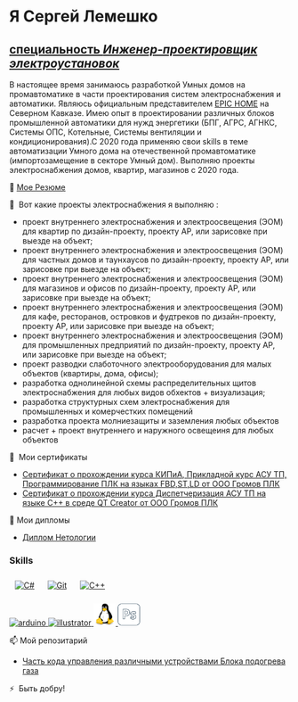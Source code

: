 [](https://user-images.githubusercontent.com/18350557/176309783-0785949b-9127-417c-8b55-ab5a4333674e.gif)Я Сергей Лемешко
======================================================================================================================================

 [специальность  *Инженер-проектировщик электроустановок*](https://docs.google.com/document/d/1T4WgWlsxFniLtcxtX0Rs9EWtpif1Fs150QYMqhiBC0o/edit)
---------------------

В настоящее время занимаюсь разработкой Умных домов на промавтоматике в части проектирования систем электроснабжения и автоматики. Являюсь официальным представителем [EPIC HOME](https://epic-home.ru/) на Северном Кавказе.  Имею опыт в проектировании различных блоков промышленной автоматики для нужд энергетики (БПГ, АГРС, АГНКС, Системы ОПС, Котельные, Системы вентиляции и кондиционирования).С 2020 года применяю свои skills в теме автоматизации Умного дома на отечественной промавтоматике (импортозамещение в секторе Умный дом). Выполняю  проекты  электроснабжения домов, квартир, магазинов с 2020 года.

🔭 [Мое Резюме](https://docs.google.com/document/d/1T4WgWlsxFniLtcxtX0Rs9EWtpif1Fs150QYMqhiBC0o/edit)

🚀  Вот какие проекты электроснабжения я выполняю :
*  проект внутреннего электроснабжения и электроосвещения (ЭОМ) для квартир по дизайн-проекту, проекту АР, или зарисовке при выезде на объект;
*  проект внутреннего электроснабжения и электроосвещения (ЭОМ) для частных домов и таунхаусов по дизайн-проекту, проекту АР, или зарисовке при выезде на объект;
*  проект внутреннего электроснабжения и электроосвещения (ЭОМ) для магазинов и офисов по дизайн-проекту, проекту АР, или зарисовке при выезде на объект;
*  проект внутреннего электроснабжения и электроосвещения (ЭОМ) для кафе, ресторанов, островков и фудтреков по дизайн-проекту, проекту АР, или зарисовке при выезде на объект;
*  проект внутреннего электроснабжения и электроосвещения (ЭОМ) для промышленных предприятий по дизайн-проекту, проекту АР, или зарисовке при выезде на объект;
*  проект разводки слаботочного электрооборудования для малых объектов (квартиры, дома, офисы);
*  разработка однолинейной схемы распределительных щитов электроснабжения для любых видов обхектов + визуализация;
*  разработка структурных схем электроснабжения для промышленных и комерчестких помещений
*  разработка проекта молниезащиты и заземления любых объектов
*  расчет + проект внутреннего и наружного освещеиня для любых объектов

🧠   Мои сертификаты
*   [Сертификат о прохождении курса КИПиА, Прикладной курс АСУ ТП, Программирование ПЛК на языках FBD,ST,LD от ООО Громов ПЛК ](https://drive.google.com/file/d/1bclNVy261MJdnJPbyduJvOFQgEGpjCkQ/view?usp=sharing)
*    [Сертификат о прохождении курса Диспетчеризация АСУ ТП на языке С++  в среде QT Creator от ООО Громов ПЛК ](https://drive.google.com/file/d/1TXdzSVplytiDJ6B0xG2N5dJUmHJ98wGf/view?usp=sharing)


🤝 Мои дипломы
*   [Диплом Нетологии](https://drive.google.com/file/d/1qvJKvS-tDPiIXUygMa54Vg2B8f1YRd_4/view?usp=sharing)

### Skills
<p align="left">  
<a href="https://docs.microsoft.com/en-us/dotnet/csharp/" target="_blank"><img style="margin: 10px" src="https://profilinator.rishav.dev/skills-assets/csharp-original.svg" alt="C#" height="50" /></a>  
<a href="https://github.com/" target="_blank"><img style="margin: 10px" src="https://profilinator.rishav.dev/skills-assets/git-scm-icon.svg" alt="Git" height="50" /></a>  
<a href="https://www.cplusplus.com/" target="_blank"><img style="margin: 10px" src="https://profilinator.rishav.dev/skills-assets/cplusplus-original.svg" alt="C++" height="50" /></a>  

<a href="https://www.arduino.cc/" target="_blank" rel="noreferrer"> <img src="https://cdn.worldvectorlogo.com/logos/arduino-1.svg" alt="arduino" width="40" height="40"/> </a> <a href="https://www.adobe.com/in/products/illustrator.html" target="_blank" rel="noreferrer"> <img src="https://www.vectorlogo.zone/logos/adobe_illustrator/adobe_illustrator-icon.svg" alt="illustrator" width="40" height="40"/> </a> <a href="https://www.linux.org/" target="_blank" rel="noreferrer"> <img src="https://raw.githubusercontent.com/devicons/devicon/master/icons/linux/linux-original.svg" alt="linux" width="40" height="40"/> </a> <a href="https://www.photoshop.com/en" target="_blank" rel="noreferrer"> <img src="https://raw.githubusercontent.com/devicons/devicon/master/icons/photoshop/photoshop-line.svg" alt="photoshop" width="40" height="40"/> </a> </p>

</p>

📫 Мой репозитарий
*  [Часть кода управления различными устройствами  Блока подогрева газа ](https://github.com/SergeyL1L/BPG)


⚡  Быть добру!

<!---
SergeyLSI/SergeyLSI is a ✨ special ✨ repository because its `README.md` (this file) appears on your GitHub profile.
You can click the Preview link to take a look at your changes.
--->
